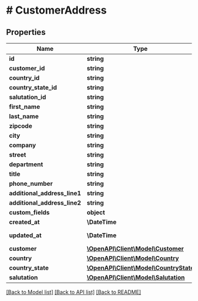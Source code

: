 # # CustomerAddress

## Properties

Name | Type | Description | Notes
------------ | ------------- | ------------- | -------------
**id** | **string** |  | [optional]
**customer_id** | **string** |  |
**country_id** | **string** |  |
**country_state_id** | **string** |  | [optional]
**salutation_id** | **string** |  | [optional]
**first_name** | **string** |  |
**last_name** | **string** |  |
**zipcode** | **string** |  |
**city** | **string** |  |
**company** | **string** |  | [optional]
**street** | **string** |  |
**department** | **string** |  | [optional]
**title** | **string** |  | [optional]
**phone_number** | **string** |  | [optional]
**additional_address_line1** | **string** |  | [optional]
**additional_address_line2** | **string** |  | [optional]
**custom_fields** | **object** |  | [optional]
**created_at** | **\DateTime** |  | [readonly]
**updated_at** | **\DateTime** |  | [optional] [readonly]
**customer** | [**\OpenAPI\Client\Model\Customer**](Customer.md) |  | [optional]
**country** | [**\OpenAPI\Client\Model\Country**](Country.md) |  | [optional]
**country_state** | [**\OpenAPI\Client\Model\CountryState**](CountryState.md) |  | [optional]
**salutation** | [**\OpenAPI\Client\Model\Salutation**](Salutation.md) |  | [optional]

[[Back to Model list]](../../README.md#models) [[Back to API list]](../../README.md#endpoints) [[Back to README]](../../README.md)
